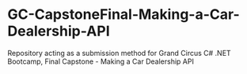# GC-CapstoneFinal-Making-a-Car-Dealership-API
Repository acting as a submission method for Grand Circus C# .NET Bootcamp, Final Capstone - Making a Car Dealership API
